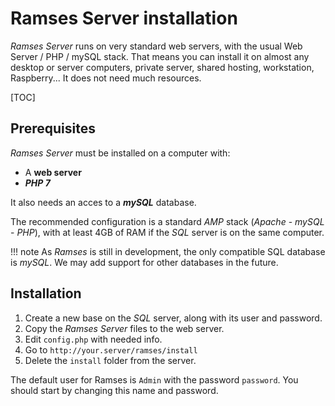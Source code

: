 # Ramses Server installation

*Ramses Server* runs on very standard web servers, with the usual Web Server / PHP / mySQL stack. That means you can install it on almost any desktop or server computers, private server, shared hosting, workstation, Raspberry... It does not need much resources.

[TOC]

## Prerequisites

*Ramses Server* must be installed on a computer with:

- A **web server**
- ***PHP 7***

It also needs an acces to a ***mySQL*** database.

The recommended configuration is a standard *AMP* stack (*Apache* - *mySQL* - *PHP*), with at least 4GB of RAM if the *SQL* server is on the same computer.

!!! note
    As *Ramses* is still in development, the only compatible SQL database is *mySQL*. We may add support for other databases in the future.

## Installation

1. Create a new base on the *SQL* server, along with its user and password.
2. Copy the *Ramses Server* files to the web server.
3. Edit `config.php` with needed info.
4. Go to `http://your.server/ramses/install`
5. Delete the `install` folder from the server.

The default user for Ramses is `Admin` with the password `password`. You should start by changing this name and password.